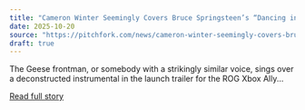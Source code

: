 ```yaml
---
title: "Cameron Winter Seemingly Covers Bruce Springsteen’s “Dancing in the Dark” for Xbox Ad: Watch"
date: 2025-10-20
source: "https://pitchfork.com/news/cameron-winter-seemingly-covers-bruce-springsteen-dancing-in-the-dark-for-xbox-ad-watch"
draft: true
---
```


The Geese frontman, or somebody with a strikingly similar voice, sings over a deconstructed instrumental in the launch trailer for the ROG Xbox Ally...

[Read full story](https://pitchfork.com/news/cameron-winter-seemingly-covers-bruce-springsteen-dancing-in-the-dark-for-xbox-ad-watch)
